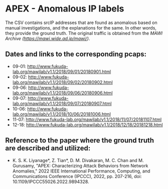 # APEX - Anomalous IP labels
The CSV contains srcIP addresses that are found as anomalous based on manual investigations, and the explanations for the same. In other words, they provide the ground truth. The original traffic is obtained from the *MAWI Archive (https://mawi.wide.ad.jp/mawi/)*.

## Dates and links to the corresponding pcaps:
* 09-01: http://www.fukuda-lab.org/mawilab/v1.1/2018/09/01/20180901.html
* 09-02: http://www.fukuda-lab.org/mawilab/v1.1/2018/09/02/20180902.html
* 09-06: http://www.fukuda-lab.org/mawilab/v1.1/2018/09/06/20180906.html
* 09-07: http://www.fukuda-lab.org/mawilab/v1.1/2018/09/07/20180907.html
* 10-06: http://www.fukuda-lab.org/mawilab/v1.1/2018/10/06/20181006.html
* 11-07: http://www.fukuda-lab.org/mawilab/v1.1/2018/11/07/20181107.html
* 12-18: http://www.fukuda-lab.org/mawilab/v1.1/2018/12/18/20181218.html


## Reference to the paper where the ground truth are described and utilized:
* K. S. K. Liyanage*, Z. Tian*, D. M. Divakaran, M. C. Chan and M. Gurusamy, "APEX: Characterizing Attack Behaviors from Network Anomalies," 2022 IEEE International Performance, Computing, and Communications Conference (IPCCC), 2022, pp. 207-216, doi: 10.1109/IPCCC55026.2022.9894328.
